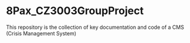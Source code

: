 # 8Pax_CZ3003GroupProject
This repository is the collection of key documentation and code of a CMS (Crisis Management System)
